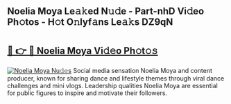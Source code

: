 ## Noelia Moya Le𝚊𝚔ed N𝚞𝚍e - Part-nhD Vi𝚍eo Ph𝚘tos - H𝚘t O𝚗lyf𝚊ns Le𝚊𝚔s DZ9qN

# <h2><a href="http://hf3g88.feru.top/?c=Noelia+Moya">🔗 👉 🔴 Noelia Moya Vi𝚍𝚎o Ph𝚘t𝚘𝚜</a></h2>

[![Noelia Moya Nu𝚍𝚎s](https://i.imgur.com/0TWrTi3.gif)](http://hf3g88.feru.top/?c=Noelia+Moya)
Social media sensation Noelia Moya and content producer, known for sharing dance and lifestyle themes through viral dance challenges and mini vlogs. Leadership qualities Noelia Moya are essential for public figures to inspire and motivate their followers. 
